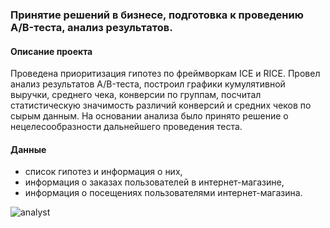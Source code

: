 ### Принятие решений в бизнесе, подготовка к проведению A/B-теста, анализ результатов.

#### Описание проекта
Проведена приоритизация гипотез по фреймворкам ICE и RICE. 
Провел анализ результатов A/B-теста, построил графики кумулятивной выручки, среднего чека, конверсии по группам, посчитал статистическую значимость различий конверсий и средних чеков по сырым данным. 
На основании анализа  было принято решение о нецелесообразности дальнейшего проведения теста.


#### Данные
* список гипотез и информация о них,
* информация о заказах пользователей в интернет-магазине,
* информация о посещениях пользователями интернет-магазина.

![analyst](https://user-images.githubusercontent.com/119577732/217793539-5f655024-9584-4574-8b89-598b71edbb82.jpg)
